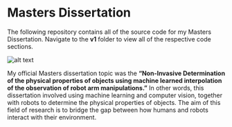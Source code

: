 # Masters Dissertation

The following repository contains all of the source code for my Masters Dissertation. Navigate to the **v1** folder to view all of the respective code sections.

![alt text](https://cdn.sanity.io/images/xbn4zmfs/production/d23c8c88963a2ccc85ebf04be82d2096592a9b23-1691x583.png)

My official Masters dissertation topic was the **“Non-Invasive Determination of the physical properties of objects using machine learned interpolation of the observation of robot arm manipulations.”** In other words, this dissertation involved using machine learning and computer vision, together with robots to determine the physical properties of objects. The aim of this field of research is to bridge the gap between how humans and robots interact with their environment.
